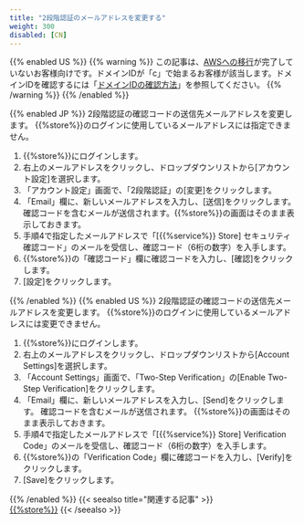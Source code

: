 ```yaml
---
title: "2段階認証のメールアドレスを変更する"
weight: 300
disabled: [CN]
---
```

{{% enabled US %}}
{{% warning %}}
この記事は、[AWSへの移行](https://www.kintone.com/aws-migration/)が完了していないお客様向けです。ドメインIDが「c」で始まるお客様が該当します。ドメインIDを確認するには「[ドメインIDの確認方法](/general/ja/admin/list_old/domainid.html)」を参照してください。
{{% /warning %}}
{{% /enabled %}}

{{% enabled JP %}}
2段階認証の確認コードの送信先メールアドレスを変更します。
{{%store%}}のログインに使用しているメールアドレスには指定できません。

1. {{%store%}}にログインします。
1. 右上のメールアドレスをクリックし、ドロップダウンリストから[アカウント設定]を選択します。
1. 「アカウント設定」画面で、「2段階認証」の[変更]をクリックします。
1. 「Email」欄に、新しいメールアドレスを入力し、[送信]をクリックします。確認コードを含むメールが送信されます。{{%store%}}の画面はそのまま表示しておきます。
1. 手順4で指定したメールアドレスで「[{{%service%}} Store] セキュリティ確認コード」のメールを受信し、確認コード（6桁の数字）を入手します。
1. {{%store%}}の「確認コード」欄に確認コードを入力し、[確認]をクリックします。
1. [設定]をクリックします。

{{% /enabled %}}
{{% enabled US %}}
2段階認証の確認コードの送信先メールアドレスを変更します。
{{%store%}}のログインに使用しているメールアドレスには変更できません。

1. {{%store%}}にログインします。
1. 右上のメールアドレスをクリックし、ドロップダウンリストから[Account Settings]を選択します。
1. 「Account Settings」画面で、「Two-Step Verification」の[Enable Two-Step Verification]をクリックします。
1. 「Email」欄に、新しいメールアドレスを入力し、[Send]をクリックします。
  確認コードを含むメールが送信されます。
  {{%store%}}の画面はそのまま表示しておきます。
1. 手順4で指定したメールアドレスで「[{{%service%}} Store] Verification Code」のメールを受信し、確認コード（6桁の数字）を入手します。
1. {{%store%}}の「Verification Code」欄に確認コードを入力し、[Verify]をクリックします。
1. [Save]をクリックします。

{{% /enabled %}}
{{< seealso title="関連する記事" >}}  
[{{%store%}}](https://store.{{%cybozu_com%}}/manage/)
{{< /seealso >}}
